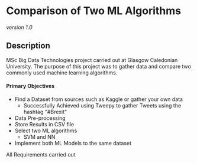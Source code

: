 # Comparison of Two ML Algorithms
*version 1.0*

## Description

MSc Big Data Technologies project carried out at Glasgow Caledonian University. The purpose of this project was to gather data and compare two commonly used machine learning algorithms.

#### Primary Objectives

- Find a Dataset from sources such as Kaggle or gather your own data
  -  Successfully Achieved using Tweepy to gather Tweets using the hashtag "#Brexit" 
- Data Pre-processing
- Store Results in CSV file
- Select two ML algorithms
  - SVM and NN 
- Implement both ML Models to the same dataset

All Requirements carried out

